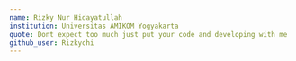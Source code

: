 ```yaml
---
name: Rizky Nur Hidayatullah
institution: Universitas AMIKOM Yogyakarta
quote: Dont expect too much just put your code and developing with me
github_user: Rizkychi
---
```

